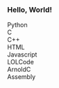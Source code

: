 ### Hello, World!

Python
<br/>
C
<br/>
C++
<br/>
HTML
<br/>
Javascript
<br/>
LOLCode
<br/>
ArnoldC
<br/>
Assembly
